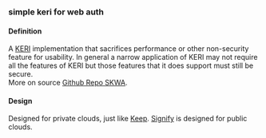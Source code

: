 ### simple keri for web auth

<h4>Definition</h4><p>A <a href="KERI">KERI</a> implementation that sacrifices performance or other non-security feature for usability. In general a narrow application of KERI may not require all the features of KERI but those features that it does support must still be secure.<br>More on source <a href="https://github.com/WebOfTrust/skwa">Github Repo SKWA</a>.</p><h4>Design</h4><p>Designed for private clouds, just like <a href="keep">Keep</a>. <a href="signify">Signify</a> is designed for public clouds.</p>